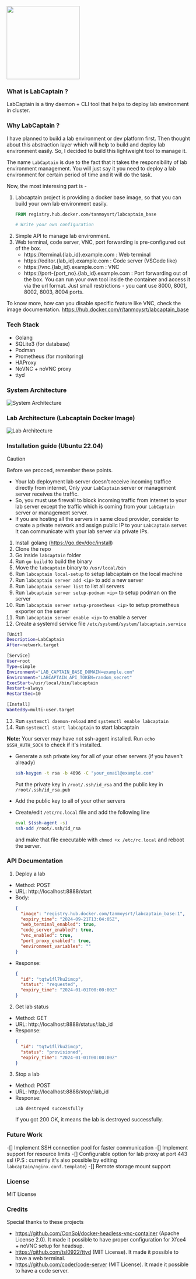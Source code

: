 <img src="./assets/logo.png" width="200">

### What is LabCaptain ?
LabCaptain is a tiny daemon + CLI tool that helps to deploy lab environment in cluster.

### Why LabCaptain ?
I have planned to build a lab environment or dev platform first.
Then thought about this abstraction layer which will help to build and deploy lab environment easily.
So, I decided to build this lightweight tool to manage it.

The name `LabCaptain` is due to the fact that it takes the responsibility of lab environment management. You will just say it you need to deploy a lab environment for certain period of time and it will do the task.

Now, the most interesing part is -
1. Labcaptain project is providing a docker base image, so that you can build your own lab environment easily.
   ```dockerfile
   FROM registry.hub.docker.com/tanmoysrt/labcaptain_base

   # Write your own configuration
   ```
2. Simple API to manage lab environment.
3. Web terminal, code server, VNC, port forwarding is pre-configured out of the box.
   - https://terminal.{lab_id}.example.com : Web terminal
   - https://editor.{lab_id}.example.com : Code server (VSCode like)
   - https://vnc.{lab_id}.example.com : VNC
   - https://port-{port_no}.{lab_id}.example.com : Port forwarding out of the box. You can run your own tool inside the container and access it via the url format. Just small restrictions - you cant use 8000, 8001, 8002, 8003, 8004 ports.

To know more, how can you disable specific feature like VNC, check the image documentation.
https://hub.docker.com/r/tanmoysrt/labcaptain_base

### Tech Stack
- Golang
- SQLite3 (for database)
- Podman
- Prometheus (for monitoring)
- HAProxy
- NoVNC + noVNC proxy
- ttyd

### System Architecture
![System Architecture](./assets/system_architecture.png)

### Lab Architecture (Labcaptain Docker Image)
![Lab Architecture](./assets/lab_architecture.png)


### Installation guide (Ubuntu 22.04)
> [!CAUTION]
> Before we procced, remember these points.
> - Your lab deployment lab server doesn't receive incoming traffice directly from internet, Only your `LabCaptain` server or management server receives the traffic.
> - So, you must use firewall to block incoming traffic from internet to your lab server except the traffic which is coming from your `LabCaptain` server or management server.
> - If you are hosting all the servers in same cloud provider, consider to create a private network and assign public IP to your `LabCaptain` server. It can communicate with your lab server via private IPs.


1. Install golang (https://go.dev/doc/install)
2. Clone the repo
3. Go inside `labcaptain` folder
4. Run `go build` to build the binary
5. Move the `labcaptain` binary to `/usr/local/bin`
6. Run `labcaptain local-setup` to setup labcaptain on the local machine
7. Run `labcaptain server add <ip>` to add a new server
8. Run `labcaptain server list` to list all servers
9. Run `labcaptain server setup-podman <ip>` to setup podman on the server
10. Run `labcaptain server setup-prometheus <ip>` to setup prometheus exporter on the server
11. Run `labcaptain server enable <ip>` to enable a server
12. Create a systemd service file `/etc/systemd/system/labcaptain.service`
```bash
[Unit]
Description=LabCaptain
After=network.target

[Service]
User=root
Type=simple
Environment="LAB_CAPTAIN_BASE_DOMAIN=example.com"
Environment="LABCAPTAIN_API_TOKEN=random_secret"
ExecStart=/usr/local/bin/labcaptain
Restart=always
RestartSec=10

[Install]
WantedBy=multi-user.target
```
13. Run `systemctl daemon-reload` and `systemctl enable labcaptain`
14. Run `systemctl start labcaptain` to start labcaptain

**Note:** Your server may have not ssh-agent installed. Run `echo $SSH_AUTH_SOCK` to check if it's installed.

- Generate a ssh private key for all of your other servers (if you haven't already)
  ```bash
  ssh-keygen -t rsa -b 4096 -C "your_email@example.com"
  ```
  Put the private key in `/root/.ssh/id_rsa` and the public key in `/root/.ssh/id_rsa.pub`

- Add the public key to all of your other servers
- Create/edit `/etc/rc.local` file and add the following line
  ```bash
  eval $(ssh-agent -s)
  ssh-add /root/.ssh/id_rsa
  ```
  and make that file executable with `chmod +x /etc/rc.local` and reboot the server.

### API Documentation
1. Deploy a lab
  - Method: POST
  - URL: http://localhost:8888/start
  - Body:
    ```json
    {
      "image": "registry.hub.docker.com/tanmoysrt/labcaptain_base:1",
      "expiry_time": "2024-09-21T13:04:05Z",
      "web_terminal_enabled": true,
      "code_server_enabled": true,
      "vnc_enabled": true,
      "port_proxy_enabled": true,
      "environment_variables": ""
    }
    ```
  - Response:
    ```json
    {
      "id": "tqtw1fl7ku2imcp",
      "status": "requested",
      "expiry_time": "2024-01-01T00:00:00Z"
    }
    ```
2. Get lab status
  - Method: GET
  - URL: http://localhost:8888/status/:lab_id
  - Response:
    ```json
    {
      "id": "tqtw1fl7ku2imcp",
      "status": "provisioned",
      "expiry_time": "2024-01-01T00:00:00Z"
    }
    ```
3. Stop a lab
  - Method: POST
  - URL: http://localhost:8888/stop/:lab_id
  - Response:
    ```text
    Lab destroyed successfully
    ```
    If you got 200 OK, it means the lab is destroyed successfully.

### Future Work
-[] Implement SSH connection pool for faster communication
-[] Implement support for resource limits
-[] Configurable option for lab proxy at port 443 ssl (P.S : currently it's also possible by editing `labcaptain/nginx.conf.template`)
-[] Remote storage mount support

### License
MIT License

### Credits
Special thanks to these projects
- https://github.com/ConSol/docker-headless-vnc-container (Apache License 2.0). It made it possible to have proper configuration for Xfce4 + noVNC setup for headsup.
- https://github.com/tsl0922/ttyd (MIT License). It made it possible to have a web terminal.
- https://github.com/coder/code-server (MIT License). It made it possible to have a code server.
